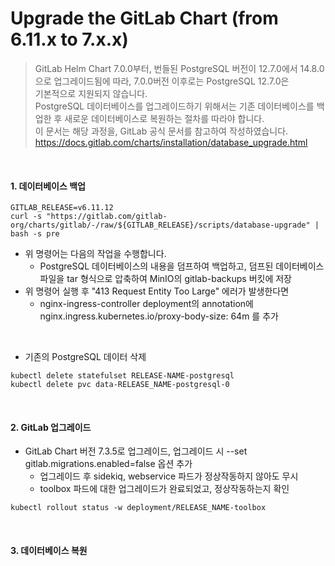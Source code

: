 # Upgrade the GitLab Chart (from 6.11.x to 7.x.x)
> GitLab Helm Chart 7.0.0부터, 번들된 PostgreSQL 버전이 12.7.0에서 14.8.0으로 업그레이드됨에 따라,
> 7.0.0버전 이후로는 PostgreSQL 12.7.0은</br>
> 기본적으로 지원되지 않습니다.<br/>
> PostgreSQL 데이터베이스를 업그레이드하기 위해서는 기존 데이터베이스를 백업한 후 새로운 데이터베이스로 복원하는 절차를 따라야 합니다.<br/>
> 이 문서는 해당 과정을, GitLab 공식 문서를 참고하여 작성하였습니다.<br/>
> https://docs.gitlab.com/charts/installation/database_upgrade.html
<br/>

#### 1. 데이터베이스 백업
```
GITLAB_RELEASE=v6.11.12
curl -s "https://gitlab.com/gitlab-org/charts/gitlab/-/raw/${GITLAB_RELEASE}/scripts/database-upgrade" | bash -s pre
```
- 위 명령어는 다음의 작업을 수행합니다.
    - PostgreSQL 데이터베이스의 내용을 덤프하여 백업하고, 덤프된 데이터베이스 파일을 tar 형식으로 압축하여 MinIO의 gitlab-backups 버킷에 저장
- 위 명령어 실행 후 "413 Request Entity Too Large" 에러가 발생한다면
    - nginx-ingress-controller deployment의 annotation에 nginx.ingress.kubernetes.io/proxy-body-size: 64m 를 추가
<br/>

- 기존의 PostgreSQL 데이터 삭제

```
kubectl delete statefulset RELEASE-NAME-postgresql
kubectl delete pvc data-RELEASE_NAME-postgresql-0
```
<br/>

#### 2. GitLab 업그레이드
- GitLab Chart 버전 7.3.5로 업그레이드, 업그레이드 시 --set gitlab.migrations.enabled=false 옵션 추가 
    - 업그레이드 후 sidekiq, webservice 파드가 정상작동하지 않아도 무시
    - toolbox 파드에 대한 업그레이드가 완료되었고, 정상작동하는지 확인
```
kubectl rollout status -w deployment/RELEASE_NAME-toolbox
```
<br/>

#### 3. 데이터베이스 복원
